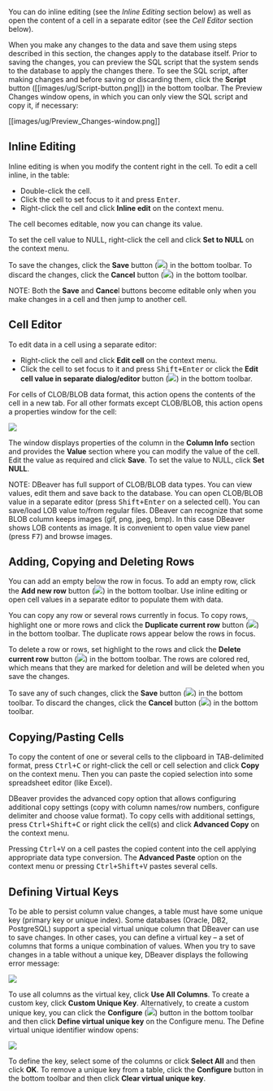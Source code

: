 You can do inline editing (see the _Inline Editing_ section below) as well as open the content of a cell in a separate editor (see the _Cell Editor_ section below). 

When you make any changes to the data and save them using steps described in this section, the changes apply to the database itself. Prior to saving the changes, you can preview the SQL script that the system sends to the database to apply the changes there. To see the SQL script, after making changes and before saving or discarding them, click the **Script** button ([[images/ug/Script-button.png]]) in the bottom toolbar. The Preview Changes window opens, in which you can only view the SQL script and copy it, if necessary:

[[images/ug/Preview_Changes-window.png]]

## Inline Editing

Inline editing is when you modify the content right in the cell. To edit a cell inline, in the table:
* Double-click the cell.
* Click the cell to set focus to it and press <kbd>Enter</kbd>.
* Right-click the cell and click **Inline edit** on the context menu.

The cell becomes editable, now you can change its value.

To set the cell value to NULL, right-click the cell and click **Set to NULL** on the context menu.

To save the changes, click the **Save** button (<img src="https://www.dropbox.com/s/j3diu0m22x9wuof/Save%20button%20in%20Data%20tab.png?raw=1"/>) in the bottom toolbar. To discard the changes, click the **Cancel** button (<img src="https://www.dropbox.com/s/w34nc4noeyhm1at/Cancel%20button%20in%20Data%20tab.png?raw=1"/>) in the bottom toolbar.

NOTE: Both the **Save** and **Cance**l buttons become editable only when you make changes in a cell and then jump to another cell.

## Cell Editor

To edit data in a cell using a separate editor:
* Right-click the cell and click **Edit cell** on the context menu.
* Click the cell to set focus to it and press <kbd>Shift+Enter</kbd> or click the **Edit cell value in separate dialog/editor** button (<img src="https://www.dropbox.com/s/8lxyg1ui5vknfef/Edit%20call%20value%20button.png?raw=1"/>) in the bottom toolbar.

For cells of CLOB/BLOB data format, this action opens the contents of the cell in a new tab.
For all other formats except CLOB/BLOB, this action opens a properties window for the cell:

<img src="https://www.dropbox.com/s/mbshj10ec86y9ch/Cell%20properties%20window.png?raw=1"/>
 
The window displays properties of the column in the **Column Info** section and provides the **Value** section where you can modify the value of the cell. Edit the value as required and click **Save**. To set the value to NULL, click **Set NULL**.

NOTE: DBeaver has full support of CLOB/BLOB data types. You can view values, edit them and save back to the database. You can open CLOB/BLOB value in a separate editor (press <kbd>Shift+Enter</kbd> on a selected cell). You can save/load LOB value to/from regular files. DBeaver can recognize that some BLOB column keeps images (gif, png, jpeg, bmp). In this case DBeaver shows LOB contents as image. It is convenient to open value view panel (press <kbd>F7</kbd>) and browse images.

## Adding, Copying and Deleting Rows

You can add an empty below the row in focus. To add an empty row, click the **Add new row** button (<img src="https://www.dropbox.com/s/kjnaoldqr29k7tn/Add%20new%20row%20button.png?raw=1"/>) in the bottom toolbar. Use inline editing or open cell values in a separate editor to populate them with data.

You can copy any row or several rows currently in focus. To copy rows, highlight one or more rows and click the **Duplicate current row** button (<img src="https://www.dropbox.com/s/svqjl6uctcdx4in/Duplicate%20current%20row%20button.png?raw=1"/>) in the bottom toolbar. The duplicate rows appear below the rows in focus.

To delete a row or rows, set highlight to the rows and click the **Delete current row** button (<img src="https://www.dropbox.com/s/vfhsu6etpzleo73/Delete%20current%20row%20button.png?raw=1"/>) in the bottom toolbar. The rows are colored red, which means that they are marked for deletion and will be deleted when you save the changes.

To save any of such changes, click the **Save** button (<img src="https://www.dropbox.com/s/j3diu0m22x9wuof/Save%20button%20in%20Data%20tab.png?raw=1"/>) in the bottom toolbar. To discard the changes, click the **Cancel** button (<img src="https://www.dropbox.com/s/w34nc4noeyhm1at/Cancel%20button%20in%20Data%20tab.png?raw=1"/>) in the bottom toolbar.

## Copying/Pasting Cells

To copy the content of one or several cells to the clipboard in TAB-delimited format, press <kbd>Ctrl+C</kbd> or right-click the cell or cell selection and click **Copy** on the context menu.  Then you can paste the copied selection into some spreadsheet editor (like Excel).

DBeaver provides the advanced copy option that allows configuring additional copy settings (copy with column names/row numbers, configure delimiter and choose value format). To copy cells with additional settings, press <kbd>Ctrl+Shift+C</kbd> or right click the cell(s) and click **Advanced Copy** on the context menu.

Pressing <kbd>Ctrl+V</kbd> on a cell pastes the copied content into the cell applying appropriate data type conversion. The **Advanced Paste** option on the context menu or pressing <kbd>Ctrl+Shift+V</kbd> pastes several cells.

## Defining Virtual Keys

To be able to persist column value changes, a table must have some unique key (primary key or unique index). Some databases (Oracle, DB2, PostgreSQL) support a special virtual unique column that DBeaver can use to save changes. In other cases, you can define a virtual key – a set of columns that forms a unique combination of values.
When you try to save changes in a table without a unique key, DBeaver displays the following error message:

<img src="https://www.dropbox.com/s/v07c0xv99f38g6n/Unique%20key%20error.png?raw=1"/>

To use all columns as the virtual key, click **Use All Columns**.
To create a custom key, click **Custom Unique Key**. Alternatively, to create a custom unique key, you can click the **Configure** (<img src="https://www.dropbox.com/s/iebvq6vomzwqls4/Configure%20button.png?raw=1"/>) button in the bottom toolbar and then click **Define virtual unique key** on the Configure menu. The Define virtual unique identifier window opens:

<img src="https://www.dropbox.com/s/b44r4ygk7zf1tbz/Define%20virtual%20unique%20identifier%20dialog.png?raw=1"/>
 
To define the key, select some of the columns or click **Select All** and then click **OK**.
To remove a unique key from a table, click the **Configure** button in the bottom toolbar and then click **Clear virtual unique key**.
